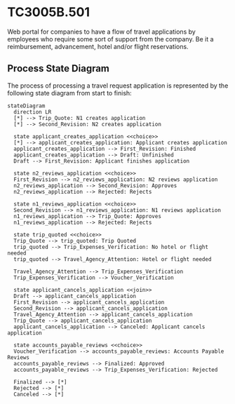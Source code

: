 # TC3005B.501

Web portal for companies to have a flow of travel applications by employees who require some sort of support from the company. Be it a reimbursement, advancement, hotel and/or flight reservations.

## Process State Diagram

The process of processing a travel request application is represented by the following state diagram from start to finish:

```mermaid
stateDiagram
  direction LR
  [*] --> Trip_Quote: N1 creates application
  [*] --> Second_Revision: N2 creates application

  state applicant_creates_application <<choice>>
  [*] --> applicant_creates_application: Applicant creates application
  applicant_creates_application --> First_Revision: Finished
  applicant_creates_application --> Draft: Unfinished
  Draft --> First_Revision: Applicant finishes application

  state n2_reviews_application <<choice>>
  First_Revision --> n2_reviews_application: N2 reviews application
  n2_reviews_application --> Second_Revision: Approves
  n2_reviews_application --> Rejected: Rejects

  state n1_reviews_application <<choice>>
  Second_Revision --> n1_reviews_application: N1 reviews application
  n1_reviews_application --> Trip_Quote: Approves
  n1_reviews_application --> Rejected: Rejects

  state trip_quoted <<choice>>
  Trip_Quote --> trip_quoted: Trip Quoted
  trip_quoted --> Trip_Expenses_Verification: No hotel or flight needed
  trip_quoted --> Travel_Agency_Attention: Hotel or flight needed

  Travel_Agency_Attention --> Trip_Expenses_Verification
  Trip_Expenses_Verification --> Voucher_Verification

  state applicant_cancels_application <<join>>
  Draft --> applicant_cancels_application
  First_Revision --> applicant_cancels_application
  Second_Revision --> applicant_cancels_application
  Travel_Agency_Attention --> applicant_cancels_application
  Trip_Quote --> applicant_cancels_application
  applicant_cancels_application --> Canceled: Applicant cancels application

  state accounts_payable_reviews <<choice>>
  Voucher_Verification --> accounts_payable_reviews: Accounts Payable Reviews
  accounts_payable_reviews --> Finalized: Approved
  accounts_payable_reviews --> Trip_Expenses_Verification: Rejected 

  Finalized --> [*]
  Rejected --> [*]
  Canceled --> [*]
```
